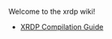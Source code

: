 Welcome to the xrdp wiki!

* [XRDP Compilation Guide](https://github.com/neutrinolabs/xrdp/wiki/Compilation-Guide)